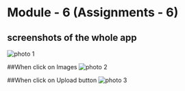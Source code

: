 # Module - 6 (Assignments - 6)

## screenshots of the whole app
![photo 1](https://github.com/kamruzzaman-aman/Assignment-6/assets/17810615/9c98d0d9-6e7f-45c2-8e2f-7cec301b797f)

##When click on Images
![photo 2](https://github.com/kamruzzaman-aman/Assignment-6/assets/17810615/3361451c-6eae-4808-8e52-caaf09208aae)

##When click on Upload button
![photo 3](https://github.com/kamruzzaman-aman/Assignment-6/assets/17810615/3b688089-1d12-43c6-8164-73f7e0d564ed)
